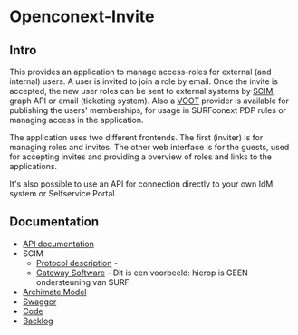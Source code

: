 # Openconext-Invite

## Intro

This provides an application to manage access-roles for external (and
internal) users. A user is invited to join a role by email. Once the invite is
accepted, the new user roles can be sent to external systems by
[SCIM](https://datatracker.ietf.org/doc/html/rfc7643#section-4.1), graph API
or email (ticketing system). Also a
[VOOT](https://wiki.geant.org/display/gn3pjra3/VOOT+specifications) provider is
available for publishing the users' memberships, for usage in SURFconext PDP
rules or managing access in the application.

The application uses two different frontends. The first (inviter) is for
managing roles and invites. The other web interface is for the guests, used
for accepting invites and providing a overview of roles and links to the
applications.

It's also possible to use an API for connection directly to your own IdM system
or Selfservice Portal.

## Documentation

- [API documentation](./api/)
- SCIM
  - [Protocol description](./SCIM/) - 
  - [Gateway Software](./scimgateway.md) - Dit is een voorbeeld: hierop is GEEN ondersteuning van SURF
- [Archimate Model](./Archi/?view=id-942fd1b8aeda45388631ddde7877a745)
- [Swagger](https://invite.test.surfconext.nl/ui/swagger-ui/index.html)
- [Code](https://github.com/OpenConext/OpenConext-Invite/)
- [Backlog](https://github.com/orgs/OpenConext/projects/5)
